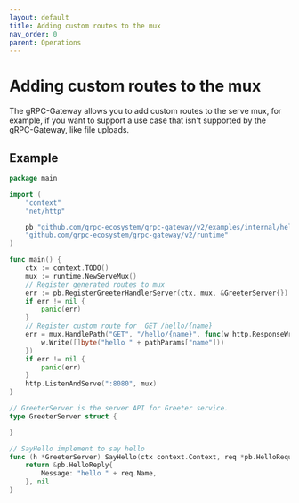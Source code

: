 ```yaml
---
layout: default
title: Adding custom routes to the mux
nav_order: 0
parent: Operations
---
```


# Adding custom routes to the mux

The gRPC-Gateway allows you to add custom routes to the serve mux, for example, if you want to support a use case that isn't supported by the gRPC-Gateway, like file uploads.

## Example

```go
package main

import (
    "context"
    "net/http"

    pb "github.com/grpc-ecosystem/grpc-gateway/v2/examples/internal/helloworld"
    "github.com/grpc-ecosystem/grpc-gateway/v2/runtime"
)

func main() {
    ctx := context.TODO()
    mux := runtime.NewServeMux()
    // Register generated routes to mux
    err := pb.RegisterGreeterHandlerServer(ctx, mux, &GreeterServer{})
    if err != nil {
        panic(err)
    }
    // Register custom route for  GET /hello/{name}
    err = mux.HandlePath("GET", "/hello/{name}", func(w http.ResponseWriter, r *http.Request, pathParams map[string]string) {
        w.Write([]byte("hello " + pathParams["name"]))
    })
    if err != nil {
        panic(err)
    }
    http.ListenAndServe(":8080", mux)
}

// GreeterServer is the server API for Greeter service.
type GreeterServer struct {

}

// SayHello implement to say hello
func (h *GreeterServer) SayHello(ctx context.Context, req *pb.HelloRequest) (*pb.HelloReply, error) {
    return &pb.HelloReply{
        Message: "hello " + req.Name,
    }, nil
}
```
